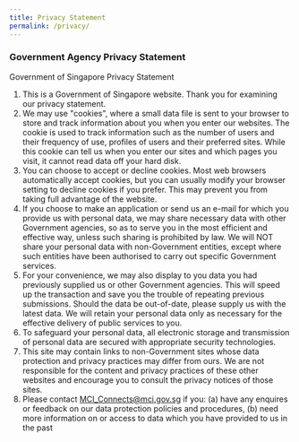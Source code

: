 ```yaml
---
title: Privacy Statement
permalink: /privacy/
---
```

### **Government Agency Privacy Statement**

Government of Singapore Privacy Statement
1. This is a Government of Singapore website. Thank you for examining our privacy statement.
2. We may use "cookies", where a small data file is sent to your browser to store and track information about you when you enter our websites. The cookie is used to track information such as the number of users and their frequency of use, profiles of users and their preferred sites. While this cookie can tell us when you enter our sites and which pages you visit, it cannot read data off your hard disk.
3. You can choose to accept or decline cookies. Most web browsers automatically accept cookies, but you can usually modify your browser setting to decline cookies if you prefer. This may prevent you from taking full advantage of the website.
4. If you choose to make an application or send us an e-mail for which you provide us with personal data, we may share necessary data with other Government agencies, so as to serve you in the most efficient and effective way, unless such sharing is prohibited by law. We will NOT share your personal data with non-Government entities, except where such entities have been authorised to carry out specific Government services.
5. For your convenience, we may also display to you data you had previously supplied us or other Government agencies. This will speed up the transaction and save you the trouble of repeating previous submissions. Should the data be out-of-date, please supply us with the latest data. We will retain your personal data only as necessary for the effective delivery of public services to you.
6. To safeguard your personal data, all electronic storage and transmission of personal data are secured with appropriate security technologies.
7. This site may contain links to non-Government sites whose data protection and privacy practices may differ from ours. We are not responsible for the content and privacy practices of these other websites and encourage you to consult the privacy notices of those sites.
8. Please contact MCI_Connects@mci.gov.sg if you: 
(a) have any enquires or feedback on our data protection policies and procedures, 
(b) need more information on or access to data which you have provided to us in the past